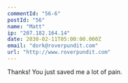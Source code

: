 ```yaml
---
commentId: "56-6"
postId: "56"
name: "Matt"
ip: "207.182.164.14"
date: 2030-02-11T05:00:00.000Z
email: "dork@roverpundit.com"
url: "http://www.roverpundit.com"
---
```

<p>Thanks!  You just saved me a lot of pain.</p>